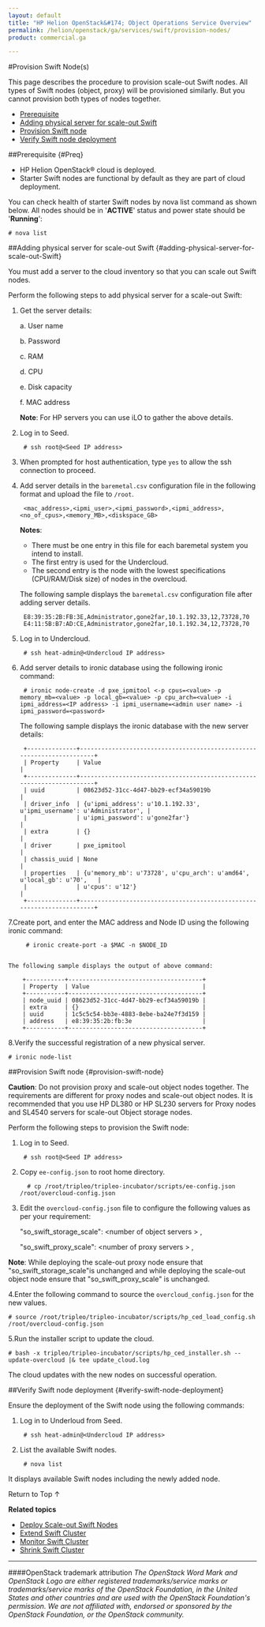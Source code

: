 ```yaml
---
layout: default
title: "HP Helion OpenStack&#174; Object Operations Service Overview"
permalink: /helion/openstack/ga/services/swift/provision-nodes/
product: commercial.ga

---
```

<!--UNDER REVISION-->

<script>

function PageRefresh {
onLoad="window.refresh"
}

PageRefresh();

</script>

<!--
<p style="font-size: small;"> <a href="/helion/openstack/ga/services/object/overview/">&#9664; PREV</a> | <a href="/helion/openstack/services/overview/">&#9650; UP</a> | <a href=" /helion/openstack/ga/services/swift/deployment/"> NEXT &#9654</a> </p>-->


#Provision Swift Node(s) 

This page describes the procedure to provision scale-out Swift nodes. All types of Swift nodes (object, proxy) will be provisioned similarly. But you cannot provision both types of nodes together.


* [Prerequisite](#Preq)
* [Adding physical server for scale-out Swift](#adding-physical-server-for-scale-out-Swift) 
* [Provision Swift node](#provision-swift-node)
* [Verify Swift node deployment](#verify-swift-node-deployment) 

##Prerequisite {#Preq}

* HP Helion OpenStack&#174; cloud is deployed.
* Starter Swift nodes are functional by default as they are part of cloud deployment.

You can check health of starter Swift nodes by nova list command as shown below. All nodes should be in '**ACTIVE**' status and power state should be '**Running**':

	# nova list

##Adding physical server for scale-out Swift {#adding-physical-server-for-scale-out-Swift}

You must add a server to the cloud inventory so that you can scale out Swift nodes. 

Perform the following steps to add physical server for a scale-out Swift:


1. Get the server details:

	a. User name

	b. Password
	
	c. RAM
	
	d. CPU
	
	e. Disk capacity
	
	f. MAC address

	**Note**: For HP servers you can use iLO to gather the above details.


2. Log in to Seed. 

		# ssh root@<Seed IP address> 

3. When prompted for host authentication, type `yes` to allow the ssh connection to proceed.

4. Add server details in the `baremetal.csv` configuration file  in the following format and upload the file to `/root`.

		<mac_address>,<ipmi_user>,<ipmi_password>,<ipmi_address>,<no_of_cpus>,<memory_MB>,<diskspace_GB>

	**Notes**: 

	- There must be one entry in this file for each baremetal system you intend to install.
	- The first entry is used for the Undercloud.
	- The second entry is the node with the lowest specifications (CPU/RAM/Disk size) of nodes in the overcloud.

	The following sample displays the `baremetal.csv` configuration file after adding server details.

		E8:39:35:2B:FB:3E,Administrator,gone2far,10.1.192.33,12,73728,70
		E4:11:5B:B7:AD:CE,Administrator,gone2far,10.1.192.34,12,73728,70


5. Log in to Undercloud. 

		# ssh heat-admin@<Undercloud IP address> 

6. Add server details to ironic database using the following ironic command:

 		# ironic node-create -d pxe_ipmitool <-p cpus=<value> -p memory_mb=<value> -p local_gb=<value> -p cpu_arch=<value> -i ipmi_address=<IP address> -i ipmi_username=<admin user name> -i ipmi_password=<password> 

	The following sample displays the ironic database with the new server details:

		+--------------+-----------------------------------------------------------------------+
		| Property     | Value                                                                 |
		+--------------+-----------------------------------------------------------------------+
		| uuid         | 08623d52-31cc-4d47-bb29-ecf34a59019b                                  |
		| driver_info  | {u'ipmi_address': u'10.1.192.33', u'ipmi_username': u'Administrator', |
		|              | u'ipmi_password': u'gone2far'}                                        |
		| extra        | {}                                                                    |
		| driver       | pxe_ipmitool                                                          |
		| chassis_uuid | None                                                                  |
		| properties   | {u'memory_mb': u'73728', u'cpu_arch': u'amd64', u'local_gb': u'70',   |
		|              | u'cpus': u'12'}                                                       |
		+--------------+-----------------------------------------------------------------------+
7.Create port, and enter the MAC address and Node ID  using the following ironic command: 
 	
 		 # ironic create-port -a $MAC -n $NODE_ID


	The following sample displays the output of above command: 
		
		+-----------+--------------------------------------+
		| Property  | Value                                |
		+-----------+--------------------------------------+
		| node_uuid | 08623d52-31cc-4d47-bb29-ecf34a59019b |
		| extra     | {}                                   |
		| uuid      | 1c5c5c54-bb3e-4883-8ebe-ba24e7f3d159 |
		| address   | e8:39:35:2b:fb:3e                    |
		+-----------+--------------------------------------+	

 
8.Verify the successful registration of a new physical server.

	# ironic node-list


##Provision Swift node {#provision-swift-node}

**Caution**: Do not provision proxy and scale-out object nodes together. The requirements are different for proxy nodes and scale-out object nodes. It is recommended that you use HP DL380 or HP SL230 servers for Proxy nodes and SL4540 servers for scale-out Object storage nodes. 


Perform the following steps to provision the Swift node:

1. Log in to Seed.

		# ssh root@<Seed IP address>

2. Copy `ee-config.json` to root home directory.

		 # cp /root/tripleo/tripleo-incubator/scripts/ee-config.json /root/overcloud-config.json

3. Edit the `overcloud-config.json` file to configure the following values as per your requirement:
 
 
	 "so&#95;swift&#95;storage&#95;scale": &lt;number of object servers &gt;  , 
	
	 "so&#95;swift&#95;proxy_scale": &lt;number of proxy servers &gt;  ,

**Note**: While deploying the scale-out proxy node ensure that "so&#095;swift&#095;storage&#095;scale"is unchanged and while deploying the scale-out object node ensure that "so&#095;swift&#095;proxy&#095;scale" is unchanged.
 
4.Enter the following command to source the `overcloud_config.json`  for the new values.

	# source /root/tripleo/tripleo-incubator/scripts/hp_ced_load_config.sh /root/overcloud-config.json

5.Run the installer script to update the cloud.


	# bash -x tripleo/tripleo-incubator/scripts/hp_ced_installer.sh --update-overcloud |& tee update_cloud.log


The cloud updates with the new nodes on successful operation.

##Verify Swift node deployment {#verify-swift-node-deployment}

Ensure the deployment of the Swift node using the following commands:

1. Log in to Underloud from Seed.

		# ssh heat-admin@<Undercloud IP address> 

2. List the available Swift nodes.

		# nova list

It displays available Swift nodes including the newly added node.


<a href="#top" style="padding:14px 0px 14px 0px; text-decoration: none;"> Return to Top &#8593; </a>

**Related topics**

* [Deploy Scale-out Swift Nodes](/helion/openstack/ga/services/swift/deployment-scale-out/)
* [Extend Swift Cluster]( /helion/openstack/ga/services/object/swift/expand-cluster/)
* [Monitor Swift Cluster]( /helion/openstack/ga/services/object/swift/Monitor-cluster/)
* [Shrink Swift Cluster]( /helion/openstack/ga/services/object/swift/shrink-cluster/)




----
####OpenStack trademark attribution
*The OpenStack Word Mark and OpenStack Logo are either registered trademarks/service marks or trademarks/service marks of the OpenStack Foundation, in the United States and other countries and are used with the OpenStack Foundation's permission. We are not affiliated with, endorsed or sponsored by the OpenStack Foundation, or the OpenStack community.*
